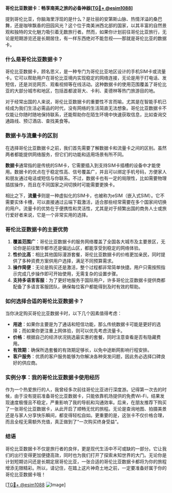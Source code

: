 **哥伦比亚数据卡：畅享南美之旅的必备神器[[TG💪+ @esim1088](https://t.me/s/esim1088)]**

提到哥伦比亚，你脑海里浮现的是什么？是壮丽的安第斯山脉、热情洋溢的桑巴舞，还是咖啡飘香的田园风光？这个位于南美洲西北部的国家，以其丰富的自然景观和独特的文化魅力吸引着无数旅行者。然而，如果你计划前往哥伦比亚旅行，无论是短期游览还是长期居住，有一样东西绝对不能忽视——那就是哥伦比亚的数据卡。

### 什么是哥伦比亚数据卡？

哥伦比亚数据卡，顾名思义，是一种专门为哥伦比亚地区设计的手机SIM卡或流量卡。它可以帮助用户在哥伦比亚境内实现稳定的网络连接，无论是用于打电话、发短信，还是浏览网页、观看视频等在线活动。这种数据卡的使用范围覆盖了哥伦比亚的大部分城市和地区，包括首都波哥大、卡利、麦德林等热门旅游目的地。

对于经常出国的人来说，哥伦比亚数据卡的重要性不言而喻。尤其是在智能手机已经成为我们生活必需品的时代，没有网络的生活简直无法想象。哥伦比亚数据卡不仅能让你随时随地保持联系，还能帮助你在陌生环境中快速获取信息，比如查询交通路线、预订酒店、查找美食等。

### 数据卡与流量卡的区别

在选择哥伦比亚数据卡之前，我们首先需要了解数据卡和流量卡之间的区别。虽然两者都能提供网络服务，但它们的功能和适用场景有所不同。

**数据卡**通常指的是传统的SIM卡，它需要插入到支持SIM卡插槽的设备中才能使用。数据卡的优点在于稳定性高、信号覆盖广，并且可以绑定手机号码，方便家人和朋友通过电话或短信与你联系。不过，数据卡也有一定的局限性，比如需要物理插拔操作，而且在不同国家之间切换时可能需要更换卡。

相比之下，**流量卡**则是一种虚拟化的SIM卡，也被称为eSIM（嵌入式SIM）。它不需要实体卡槽，可以直接通过云端下载激活，适合那些经常需要在多个国家间切换的用户。流量卡的优势在于便携性和灵活性，尤其是对于频繁出国的商务人士或旅行爱好者来说，它是一个非常实用的选择。

### 哥伦比亚数据卡的主要优势

1. **覆盖范围广**：哥伦比亚数据卡的服务网络覆盖了全国各大城市及主要景区，无论你是前往繁华都市还是偏远山区，都能享受到稳定的网络体验。
2. **性价比高**：相比其他国际漫游套餐，哥伦比亚数据卡的价格更加亲民，同时提供了多种资费方案供用户选择，满足不同预算需求。
3. **操作简便**：无论是购买还是激活，整个过程都非常简单快捷。用户只需按照指示完成几步操作即可开始使用，无需复杂的设置步骤。
4. **支持多语言客服**：为了更好地服务于国际用户，许多哥伦比亚数据卡提供商都配备了多语言客服团队，确保每位客户都能得到及时有效的帮助。

### 如何选择合适的哥伦比亚数据卡？

当你决定购买哥伦比亚数据卡时，以下几个因素值得考虑：

- **用途**：如果你主要是为了通话和短信功能，那么传统数据卡可能是更好的选择；而如果你更注重上网体验，则可以优先考虑流量卡。
- **价格**：根据自己的经济状况挑选最实惠的套餐，同时注意查看是否有隐藏费用。
- **有效期**：确保所选套餐的有效期足够长，以免中途断网影响行程安排。
- **客户服务**：优质的客户服务能够为你解决各种突发问题，因此务必选择口碑良好的供应商。

### 实例分享：我的哥伦比亚数据卡使用经历

作为一个热爱旅行的人，我曾经多次前往哥伦比亚进行深度游。记得第一次去的时候，由于没有提前准备哥伦比亚数据卡，只能依靠机场提供的免费Wi-Fi，结果发现速度极慢且不稳定，严重影响了我的导航和沟通效率。后来，在朋友推荐下购买了一张哥伦比亚数据卡，从此开启了顺畅无忧的旅程。无论是查询地图、拍摄美景还是与家人分享快乐瞬间，都变得轻松自如。更重要的是，这张卡不仅价格合理，而且全程无需额外充值，真正做到了“一次购买终身受益”。

### 结语

哥伦比亚数据卡不仅是旅行者的良伴，更是现代生活中不可或缺的一部分。它让我们的出行变得更加便捷高效，同时也为我们打开了探索未知世界的大门。无论你是计划短期访问还是长期定居哥伦比亚，一张合适的哥伦比亚数据卡都将为你的旅程增添无限精彩。所以，请记住，在踏上这片神奇土地之前，一定要准备好属于你的哥伦比亚数据卡哦！

[[TG💪+ @esim1088](https://t.me/s/esim1088) ![Image](https://i.postimg.cc/4NQfJmqS/Snipaste-2025-05-13-00-14-12.png)]